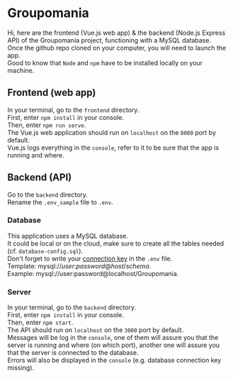 # Groupomania

Hi, here are the frontend (Vue.js web app) & the backend (Node.js Express API) of the Groupomania project, functioning with a MySQL database.  
Once the github repo cloned on your computer, you will need to launch the app.  
Good to know that `Node` and `npm` have to be installed locally on your machine.

## Frontend (web app)

In your terminal, go to the `frontend` directory.  
First, enter `npm install` in your console.  
Then, enter `npm run serve`.  
The Vue.js web application should run on `localhost` on the `8080` port by default.  
Vue.js logs everything in the `console`, refer to it to be sure that the app is running and where.

## Backend (API)

Go to the `backend` directory.  
Rename the `.env_sample` file to `.env`.

### Database

This application uses a MySQL database.  
It could be local or on the cloud, make sure to create all the tables needed (cf. `database-config.sql`).  
Don't forget to write your [connection key](https://dev.mysql.com/doc/refman/8.0/en/connecting-using-uri-or-key-value-pairs.html) in the `.env` file.  
Template: mysql://_user_:_password_@_host_/_schema_.  
Example: mysql://user:password@localhost/Groupomania.

### Server

In your terminal, go to the `backend` directory.  
First, enter `npm install` in your console.  
Then, enter `npm start`.  
The API should run on `localhost` on the `3000` port by default.  
Messages will be log in the `console`, one of them will assure you that the server is running and where (on which port), another one will assure you that the server is connected to the database.  
Errors will also be displayed in the `console` (e.g. database connection key missing).
